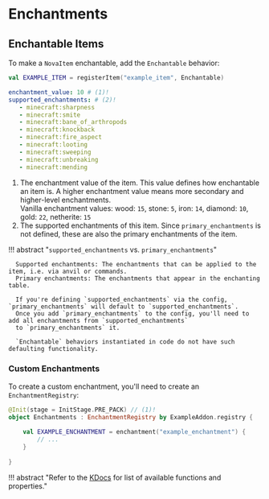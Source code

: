# Enchantments

## Enchantable Items

To make a `NovaItem` enchantable, add the `Enchantable` behavior:

```kotlin
val EXAMPLE_ITEM = registerItem("example_item", Enchantable)
```

```yaml title="configs/example_item.yml"
enchantment_value: 10 # (1)!
supported_enchantments: # (2)!
   - minecraft:sharpness
   - minecraft:smite
   - minecraft:bane_of_arthropods
   - minecraft:knockback
   - minecraft:fire_aspect
   - minecraft:looting
   - minecraft:sweeping
   - minecraft:unbreaking
   - minecraft:mending
```

1. The enchantment value of the item. This value defines how enchantable an item is.
   A higher enchantment value means more secondary and higher-level enchantments.  
   Vanilla enchantment values: wood: `15`, stone: `5`, iron: `14`, diamond: `10`, gold: `22`, netherite: `15`
2. The supported enchantments of this item. Since `primary_enchantments` is not defined, these are also the primary
   enchantments of the item.

!!! abstract "`supported_enchantments` vs. `primary_enchantments`"

      Supported enchantments: The enchantments that can be applied to the item, i.e. via anvil or commands.  
      Primary enchantments: The enchantments that appear in the enchanting table.

      If you're defining `supported_enchantments` via the config, `primary_enchantments` will default to `supported_enchantments`.
      Once you add `primary_enchantments` to the config, you'll need to add all enchantments from `supported_enchantments`
      to `primary_enchantments` it.

      `Enchantable` behaviors instantiated in code do not have such defaulting functionality.

### Custom Enchantments

To create a custom enchantment, you'll need to create an `EnchantmentRegistry`:

```kotlin title="Enchantments.kt"
@Init(stage = InitStage.PRE_PACK) // (1)!
object Enchantments : EnchantmentRegistry by ExampleAddon.registry {
    
    val EXAMPLE_ENCHANTMENT = enchantment("example_enchantment") {
        // ...
    }
   
}
```

!!! abstract "Refer to the [KDocs](https://nova.dokka.xenondevs.xyz/nova/xyz.xenondevs.nova.world.item.enchantment/-enchantment-builder/index.html) for list of available functions and properties."